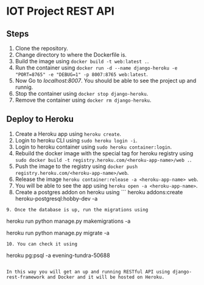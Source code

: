 # IOT Project REST API
## Steps
1. Clone the repository.
2. Change directory to where the Dockerfile is.
3. Build the image using ```docker build -t web:latest .```.
4. Run the container using ```docker run -d --name django-heroku -e "PORT=8765" -e "DEBUG=1" -p 8007:8765 web:latest```.
5. Now Go to *localhost:8007*. You should be able to see the project up and runnig.
6. Stop the container using ```docker stop django-heroku```.
7. Remove the container using ```docker rm django-heroku```.

## Deploy to Heroku
1. Create a Heroku app using ```heroku create```.
2. Login to heroku CLI using ```sudo heroku login -i```.
3. Login to heroku container using ```sudo heroku container:login```.
4. Rebuild the docker image with the special tag for heroku registry using ```sudo docker build -t registry.heroku.com/<heroku-app-name>/web .```.
5. Push the image to the registry using ```docker push registry.heroku.com/<heroku-app-name>/web```.
6. Release the image ```heroku container:release -a <heroku-app-name> web```.
7. You will be able to see the app using ```heroku open -a <heroku-app-name>```.
8. Create a postgres addon on heroku using ```
heroku addons:create heroku-postgresql:hobby-dev -a <heroku-app-name>
```
9. Once the database is up, run the migrations using
```
heroku run python manage.py makemigrations -a <heroku-app-name>

heroku run python manage.py migrate -a <heroku-app-name>
```.
10. You can check it using
```
heroku pg:psql -a evening-tundra-50688
```

In this way you will get an up and running RESTful API using django-rest-framework and Docker and it will be hosted on Heroku.

